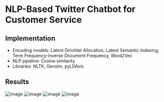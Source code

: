 # NLP-Based Twitter Chatbot for Customer Service

## Implementation
- Encoding models: Latent Dirichlet Allocation, Latent Semantic Indexing, Term Frequency-Inverse Document Frequency, Word2Vec
- NLP pipeline: Cosine similarity
- Libraries: NLTK, Gensim, pyLDAvis

## Results
![image](https://user-images.githubusercontent.com/78432605/118016039-eb20fe00-b322-11eb-8531-2784f691bddb.png)
![image](https://user-images.githubusercontent.com/78432605/118016127-068c0900-b323-11eb-8c73-f4bd9dfa7a58.png)
![image](https://user-images.githubusercontent.com/78432605/118015727-9aa9a080-b322-11eb-82f5-c2902d07c90e.png)
![image](https://user-images.githubusercontent.com/78432605/118015791-aa28e980-b322-11eb-9869-5026ceb692d7.png)

